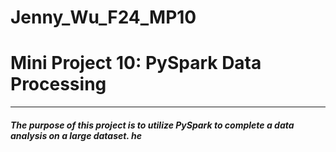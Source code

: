 # Jenny_Wu_F24_MP10

# Mini Project 10: PySpark Data Processing
---
##### The purpose of this project is to utilize PySpark to complete a data analysis on a large dataset. he